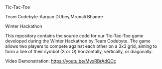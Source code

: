 Tic-Tac-Toe

Team Codebyte-Aaryan DUbey,Mrunali Bhamre

Winter Hackathon



This repository contains the source code for our Tic-Tac-Toe game developed during the Winter Hackathon by Team Codebyte. The game allows two players to compete against each other on a 3x3 grid, aiming to form a line of their symbol (X or O) horizontally, vertically, or diagonally.

Video Demonstration:
https://youtu.be/MyxRBrAdQCc
